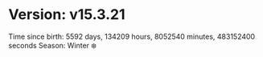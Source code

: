 # Version: v15.3.21
Time since birth: 5592 days, 134209 hours, 8052540 minutes, 483152400 seconds
Season: Winter ❄️
